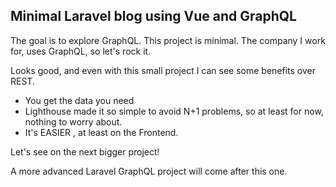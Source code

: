 ## Minimal Laravel blog using Vue and GraphQL

The goal is to explore GraphQL. This project is minimal. The company I work for, uses GraphQL, so let's rock it.

Looks good, and even with this small project I can see some benefits over REST.

- You get the data you need
- Lighthouse made it so simple to avoid N+1 problems, so at least for now, nothing to worry about.
- It's EASIER , at least on the Frontend.

Let's see on the next bigger project!

A more advanced Laravel GraphQL project will come after this one.
